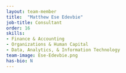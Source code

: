 ```yaml
---
layout: team-member
title:  "Matthew Ese Edevbie"
job-title: Consultant
order: 16
skills:
- Finance & Accounting
- Organizations & Human Capital
- Data, Analytics, & Information Technology
team-image: Ese-Edevbie.png
has-bio: N
---
```

